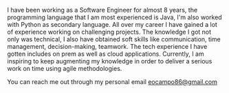 I have been working as a Software Engineer for almost 8 years, the programming language that I am most experienced is Java, I'm also worked with Python as secondary language.
All over my career I have gained a lot of experience working on challenging projects. The knowledge I got not only was technical, I also have obtained soft skills like communication, time management, decision-making, teamwork.
The tech experience I have gotten includes on prem as well as cloud applications. 
Currently, I am inspiring to keep augmenting my knowledge in order to deliver a serious work on time using agile methodologies. 

You can reach me out through my personal email eocampo86@gmail.com
